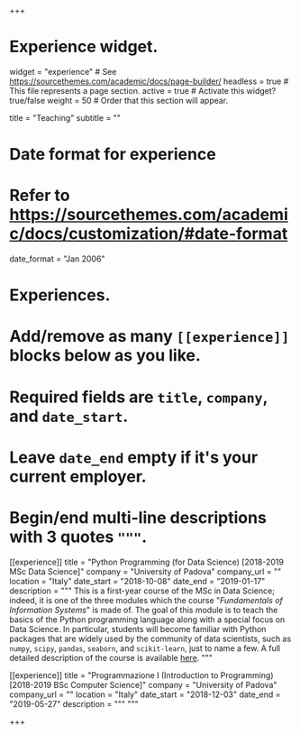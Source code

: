 +++
# Experience widget.
widget = "experience"  # See https://sourcethemes.com/academic/docs/page-builder/
headless = true  # This file represents a page section.
active = true  # Activate this widget? true/false
weight = 50  # Order that this section will appear.

title = "Teaching"
subtitle = ""

# Date format for experience
#   Refer to https://sourcethemes.com/academic/docs/customization/#date-format
date_format = "Jan 2006"

# Experiences.
#   Add/remove as many `[[experience]]` blocks below as you like.
#   Required fields are `title`, `company`, and `date_start`.
#   Leave `date_end` empty if it's your current employer.
#   Begin/end multi-line descriptions with 3 quotes `"""`.
[[experience]]
  title = "Python Programming (for Data Science) [2018-2019 MSc Data Science]"
  company = "University of Padova"
  company_url = ""
  location = "Italy"
  date_start = "2018-10-08"
  date_end = "2019-01-17"
  description = """
  This is a first-year course of the MSc in Data Science; indeed, it is one of the three modules which the course "_Fundamentals of Information Systems_" is made of.
  The goal of this module is to teach the basics of the Python programming language along with a special focus on Data Science. In particular, students will become familiar with Python packages that are widely used by the community of data scientists, such as ```numpy```, ```scipy```, ```pandas```, ```seaborn```, and ```scikit-learn```, just to name a few.
  A full detailed description of the course is available [here](https://en.didattica.unipd.it/off/2018/LM/SC/SC2377/000ZZ/SCP7078720/N0).
  """
  
 [[experience]]
  title = "Programmazione I (Introduction to Programming) [2018-2019 BSc Computer Science]"
  company = "University of Padova"
  company_url = ""
  location = "Italy"
  date_start = "2018-12-03"
  date_end = "2019-05-27"
  description = """
  """

+++

